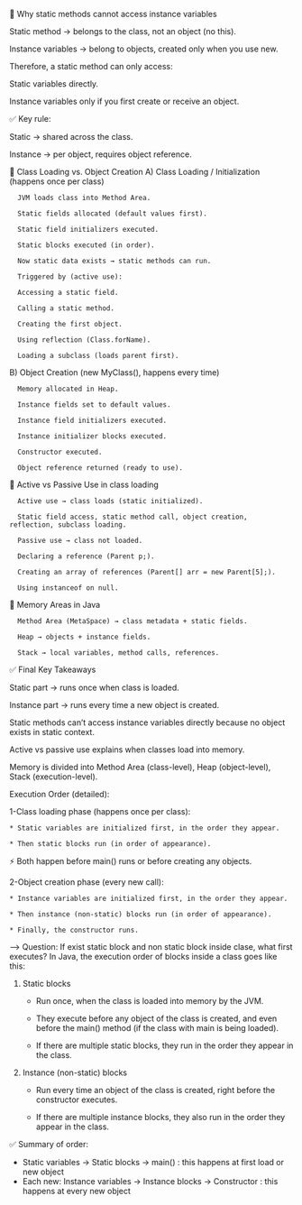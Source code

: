 🔹 Why static methods cannot access instance variables

   Static method → belongs to the class, not an object (no this).

   Instance variables → belong to objects, created only when you use new.

   Therefore, a static method can only access:

   Static variables directly.

   Instance variables only if you first create or receive an object.

   ✅ Key rule:

   Static → shared across the class.

   Instance → per object, requires object reference.

🔹 Class Loading vs. Object Creation
   A) Class Loading / Initialization (happens once per class)

      JVM loads class into Method Area.

      Static fields allocated (default values first).

      Static field initializers executed.

      Static blocks executed (in order).

      Now static data exists → static methods can run.

      Triggered by (active use):

      Accessing a static field.

      Calling a static method.

      Creating the first object.

      Using reflection (Class.forName).

      Loading a subclass (loads parent first).

  B) Object Creation (new MyClass(), happens every time)

      Memory allocated in Heap.

      Instance fields set to default values.

      Instance field initializers executed.

      Instance initializer blocks executed.

      Constructor executed.

      Object reference returned (ready to use).

🔹 Active vs Passive Use in class loading 

      Active use → class loads (static initialized).

      Static field access, static method call, object creation, reflection, subclass loading.

      Passive use → class not loaded.

      Declaring a reference (Parent p;).

      Creating an array of references (Parent[] arr = new Parent[5];).

      Using instanceof on null.

🔹 Memory Areas in Java

      Method Area (MetaSpace) → class metadata + static fields.

      Heap → objects + instance fields.

      Stack → local variables, method calls, references.



✅ Final Key Takeaways

   Static part → runs once when class is loaded.

   Instance part → runs every time a new object is created.

   Static methods can’t access instance variables directly because no object exists in static context.

   Active vs passive use explains when classes load into memory.

   Memory is divided into Method Area (class-level), Heap (object-level), Stack (execution-level).


Execution Order (detailed):

1-Class loading phase (happens once per class):

    * Static variables are initialized first, in the order they appear.

    * Then static blocks run (in order of appearance).

   ⚡ Both happen before main() runs or before creating any objects.

2-Object creation phase (every new call):

    * Instance variables are initialized first, in the order they appear.

    * Then instance (non-static) blocks run (in order of appearance).

    * Finally, the constructor runs.


 --> Question: If exist static block and non static block inside clase, what first executes?
  In Java, the execution order of blocks inside a class goes like this:
   1. Static blocks
      * Run once, when the class is loaded into memory by the JVM.

      * They execute before any object of the class is created, and even before the main() method (if the class with main  is being loaded).

      * If there are multiple static blocks, they run in the order they appear in the class.
  
   2. Instance (non-static) blocks
      * Run every time an object of the class is created, right before the constructor executes.

      * If there are multiple instance blocks, they also run in the order they appear in the class.

✅ Summary of order:
   * Static variables → Static blocks → main()  : this happens at first load or new object
   * Each new: Instance variables → Instance blocks → Constructor : this happens at every new object
